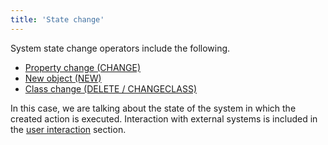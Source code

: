 ```yaml
---
title: 'State change'
---
```


System state change operators include the following.

-   [Property change (CHANGE)](Property_change_CHANGE_.md)
-   [New object (NEW)](New_object_NEW_.md)
-   [Class change (DELETE / CHANGECLASS)](Class_change_CHANGECLASS_DELETE_.md)

In this case, we are talking about the state of the system in which the created action is executed. Interaction with external systems is included in the [user interaction](User_IS_interaction.md) section.
